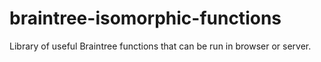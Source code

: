 # braintree-isomorphic-functions
Library of useful Braintree functions that can be run in browser or server.
